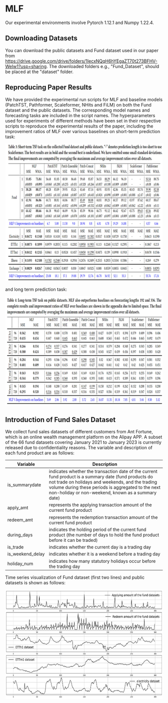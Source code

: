 # MLF
Our experimental environments involve Pytorch 1.12.1 and Numpy 1.22.4.
## Downloading Datasets
  You can download the public datasets and Fund dataset used in our paper from https://drive.google.com/drive/folders/1IecxNQqH6hYEgaZT70t273BFHV-WeIw1?usp=sharing. The downloaded folders e.g., "Fund_Dataset",  should be placed at the "dataset" folder. 
  
## Reproducing Paper Results
We have provided the experimental run scripts for MLF and baseline models (PatchTST, Pathformer, Scaleformer, NHits and FiLM) on both the Fund dataset and the public datasets. The corresponding model names and forecasting tasks are included in the script names. 
The hyperparameters used for experiments of different methods have been set in their respective scripts to reproduce the experimental results of the paper, including the improvement ratios of MLF over various baselines on short-term prediction task:

<img src="figure/Shortterm_task_improvements.jpg" alt="替代文本" width="auto" height="440">

and long term prediction task:

<img src="figure/Longterm_task_improvements.jpg" alt="替代文本" width="auto" height="350">

## Introduction of Fund Sales Dataset
We collect fund sales datasets of different customers from Ant Fortune, which is an online wealth management platform on the Alipay APP. A subset of the 66 fund datasets covering January 2021 to January 2023 is currently released due to confidentiality reasons. The variable and description of each fund product are as follows: 

| Variable       | Description                                                                                                                                                                                                                                           |
|----------------|-------------------------------------------------------------------------------------------------------------------------------------------------------------------------------------------------------------------------------------------------------|
| is_summarydate | indicates whether the transaction date of the current fund product is a summary date (fund products do not trade on holidays and weekends, and the trading volume during these periods is aggregated to the next non-holiday or non-weekend, known as a summary date) |
| apply_amt| represents the applying transaction amount of the current fund product                                                                                                                                                                                   |
| redeem_amt       | represents the redemption transaction amount of the current fund product                                                                                                                                                                                   |
| during_days       | indicates the holding period of the current fund product (the number of days to hold the fund product before it can be traded)                                                                                                                                                                                   |
| is_trade       | indicates whether the current day is a trading day                                                                                                                                                                                                    |
| is_weekend_delay       | indicates whether it is a weekend before a trading day                                                                                                                                                                                                |
| holiday_num      | indicates how many statutory holidays occur before the trading day                                                                                                                                                                                    |

Time series visualization of Fund dataset (first two lines) and public datasets is shown as follows:

<img src="figure/Fund_Series_Vis.png" alt="替代文本" width="auto" height="350">